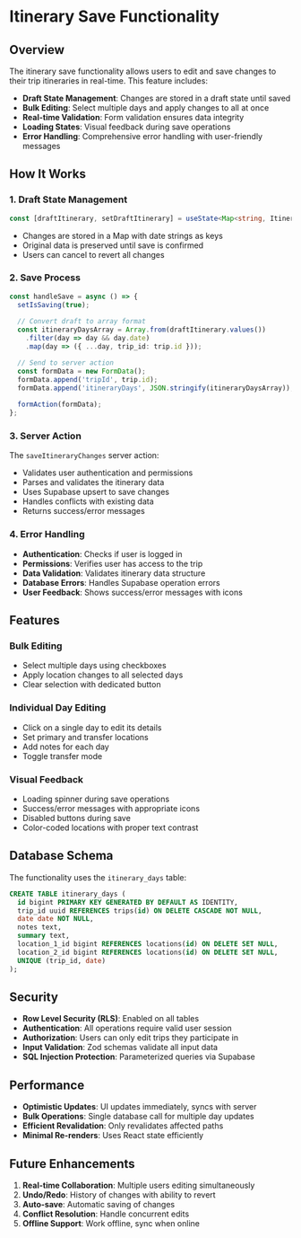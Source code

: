# Itinerary Save Functionality

## Overview
The itinerary save functionality allows users to edit and save changes to their trip itineraries in real-time. This feature includes:

- **Draft State Management**: Changes are stored in a draft state until saved
- **Bulk Editing**: Select multiple days and apply changes to all at once
- **Real-time Validation**: Form validation ensures data integrity
- **Loading States**: Visual feedback during save operations
- **Error Handling**: Comprehensive error handling with user-friendly messages

## How It Works

### 1. Draft State Management
```typescript
const [draftItinerary, setDraftItinerary] = useState<Map<string, ItineraryDay>>(new Map());
```
- Changes are stored in a Map with date strings as keys
- Original data is preserved until save is confirmed
- Users can cancel to revert all changes

### 2. Save Process
```typescript
const handleSave = async () => {
  setIsSaving(true);
  
  // Convert draft to array format
  const itineraryDaysArray = Array.from(draftItinerary.values())
    .filter(day => day && day.date)
    .map(day => ({ ...day, trip_id: trip.id }));

  // Send to server action
  const formData = new FormData();
  formData.append('tripId', trip.id);
  formData.append('itineraryDays', JSON.stringify(itineraryDaysArray));
  
  formAction(formData);
};
```

### 3. Server Action
The `saveItineraryChanges` server action:
- Validates user authentication and permissions
- Parses and validates the itinerary data
- Uses Supabase upsert to save changes
- Handles conflicts with existing data
- Returns success/error messages

### 4. Error Handling
- **Authentication**: Checks if user is logged in
- **Permissions**: Verifies user has access to the trip
- **Data Validation**: Validates itinerary data structure
- **Database Errors**: Handles Supabase operation errors
- **User Feedback**: Shows success/error messages with icons

## Features

### Bulk Editing
- Select multiple days using checkboxes
- Apply location changes to all selected days
- Clear selection with dedicated button

### Individual Day Editing
- Click on a single day to edit its details
- Set primary and transfer locations
- Add notes for each day
- Toggle transfer mode

### Visual Feedback
- Loading spinner during save operations
- Success/error messages with appropriate icons
- Disabled buttons during save
- Color-coded locations with proper text contrast

## Database Schema

The functionality uses the `itinerary_days` table:
```sql
CREATE TABLE itinerary_days (
  id bigint PRIMARY KEY GENERATED BY DEFAULT AS IDENTITY,
  trip_id uuid REFERENCES trips(id) ON DELETE CASCADE NOT NULL,
  date date NOT NULL,
  notes text,
  summary text,
  location_1_id bigint REFERENCES locations(id) ON DELETE SET NULL,
  location_2_id bigint REFERENCES locations(id) ON DELETE SET NULL,
  UNIQUE (trip_id, date)
);
```

## Security

- **Row Level Security (RLS)**: Enabled on all tables
- **Authentication**: All operations require valid user session
- **Authorization**: Users can only edit trips they participate in
- **Input Validation**: Zod schemas validate all input data
- **SQL Injection Protection**: Parameterized queries via Supabase

## Performance

- **Optimistic Updates**: UI updates immediately, syncs with server
- **Bulk Operations**: Single database call for multiple day updates
- **Efficient Revalidation**: Only revalidates affected paths
- **Minimal Re-renders**: Uses React state efficiently

## Future Enhancements

1. **Real-time Collaboration**: Multiple users editing simultaneously
2. **Undo/Redo**: History of changes with ability to revert
3. **Auto-save**: Automatic saving of changes
4. **Conflict Resolution**: Handle concurrent edits
5. **Offline Support**: Work offline, sync when online
